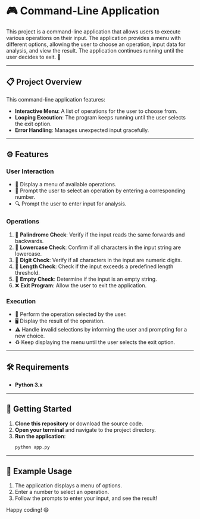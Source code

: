 # 🎮 Command-Line Application

This project is a command-line application that allows users to execute various operations on their input. The application provides a menu with different options, allowing the user to choose an operation, input data for analysis, and view the result. The application continues running until the user decides to exit. 🚀

---

## 📋 Project Overview

This command-line application features:
- **Interactive Menu**: A list of operations for the user to choose from.
- **Looping Execution**: The program keeps running until the user selects the exit option.
- **Error Handling**: Manages unexpected input gracefully.

---

## ⚙️ Features

### User Interaction
- 📝 Display a menu of available operations.
- 🔢 Prompt the user to select an operation by entering a corresponding number.
- 🔍 Prompt the user to enter input for analysis.

### Operations
1. 🔁 **Palindrome Check**: Verify if the input reads the same forwards and backwards.
2. 🔡 **Lowercase Check**: Confirm if all characters in the input string are lowercase.
3. 🔢 **Digit Check**: Verify if all characters in the input are numeric digits.
4. 📏 **Length Check**: Check if the input exceeds a predefined length threshold.
5. 🚫 **Empty Check**: Determine if the input is an empty string.
6. ❌ **Exit Program**: Allow the user to exit the application.

### Execution
- 🎯 Perform the operation selected by the user.
- 🖥️ Display the result of the operation.
- ⚠️ Handle invalid selections by informing the user and prompting for a new choice.
- ♻️ Keep displaying the menu until the user selects the exit option.

---

## 🛠 Requirements

- **Python 3.x**

---

## 🚀 Getting Started

1. **Clone this repository** or download the source code.
2. **Open your terminal** and navigate to the project directory.
3. **Run the application**:
   ```bash
   python app.py
   ```

---

## 🏁 Example Usage

1. The application displays a menu of options.
2. Enter a number to select an operation.
3. Follow the prompts to enter your input, and see the result!

Happy coding! 😄
